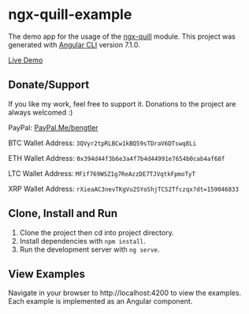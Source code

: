 # ngx-quill-example

The demo app for the usage of the [ngx-quill](https://github.com/KillerCodeMonkey/ngx-quill) module.
This project was generated with [Angular CLI](https://github.com/angular/angular-cli) version 7.1.0.

[Live Demo](https://killercodemonkey.github.io/ngx-quill-example/)

## Donate/Support

If you like my work, feel free to support it. Donations to the project are always welcomed :)

PayPal: [PayPal.Me/bengtler](https://paypal.me/bengtler)

BTC Wallet Address:
`3QVyr2tpRLBCw1kBQ59sTDraV6DTswq8Li`

ETH Wallet Address:
`0x394d44f3b6e3a4f7b4d44991e7654b0cab4af68f`

LTC Wallet Address:
`MFif769WSZ1g7ReAzzDE7TJVqtkFpmoTyT`

XRP Wallet Address:
`rXieaAC3nevTKgVu2SYoShjTCS2Tfczqx?dt=159046833`

## Clone, Install and Run

1. Clone the project then cd into project directory.
2. Install dependencies with `npm install`.
3. Run the development server with `ng serve`.

## View Examples

Navigate in your browser to http://localhost:4200 to view the examples. Each example is implemented as an Angular component.
